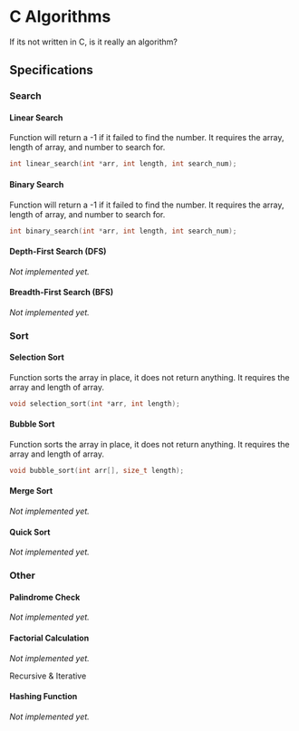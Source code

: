 # C Algorithms

If its not written in C, is it really an algorithm?

## Specifications

### Search

#### Linear Search

Function will return a -1 if it failed to find the number.
It requires the array, length of array, and number to search for.

```c
int linear_search(int *arr, int length, int search_num);
```

#### Binary Search

Function will return a -1 if it failed to find the number.
It requires the array, length of array, and number to search for.

```c
int binary_search(int *arr, int length, int search_num);
```

#### Depth-First Search (DFS)

_Not implemented yet._

#### Breadth-First Search (BFS)

_Not implemented yet._

### Sort

#### Selection Sort

Function sorts the array in place, it does not return anything.
It requires the array and length of array.

```c
void selection_sort(int *arr, int length);
```

#### Bubble Sort

Function sorts the array in place, it does not return anything.
It requires the array and length of array.

```c
void bubble_sort(int arr[], size_t length);
```

#### Merge Sort

_Not implemented yet._

#### Quick Sort

_Not implemented yet._

### Other

#### Palindrome Check

_Not implemented yet._

#### Factorial Calculation

_Not implemented yet._

Recursive & Iterative

#### Hashing Function

_Not implemented yet._
